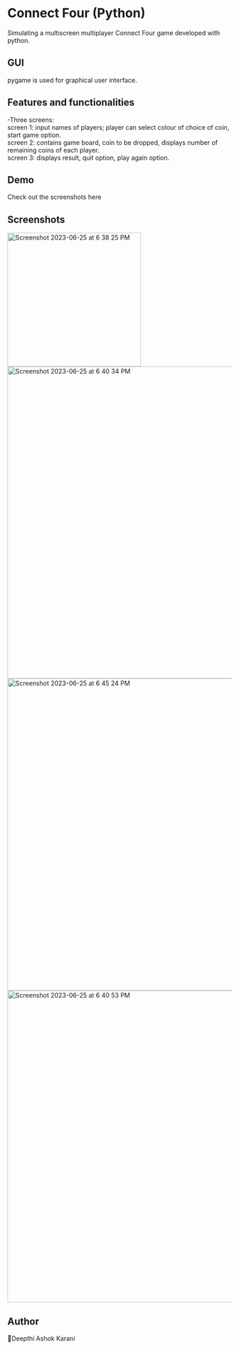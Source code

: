 # Connect Four (Python)
Simulating a multiscreen multiplayer Connect Four game developed with python.</br>

## GUI
pygame is used for graphical user interface.

## Features and functionalities
-Three screens:</br>
screen 1: input names of players; player can select colour of choice of coin, start game option.</br>
screen 2: contains game board, coin to be dropped, displays number of remaining coins of each player.</br>
screen 3: displays result, quit option, play again option.


## Demo
Check out the screenshots here

## Screenshots
<img width="300" alt="Screenshot 2023-06-25 at 6 38 25 PM" src="https://github.com/deepthi76/Connect-Four/assets/117646114/e86bfc6a-86b3-4eb5-bc2a-e31f04700ea1"></br>
<img width="700" alt="Screenshot 2023-06-25 at 6 40 34 PM" src="https://github.com/deepthi76/Connect-Four/assets/117646114/e790fa56-94fc-41d9-a9ba-a7aec2cad69c"></br>
<img width="700" alt="Screenshot 2023-06-25 at 6 45 24 PM" src="https://github.com/deepthi76/Connect-Four/assets/117646114/eb2a204b-b8fa-4d13-9577-b1365a9cec10"></br>
<img width="700" alt="Screenshot 2023-06-25 at 6 40 53 PM" src="https://github.com/deepthi76/Connect-Four/assets/117646114/f330f360-7bae-4314-97bf-c7a1b4990500">





## Author
👤Deepthi Ashok Karani
